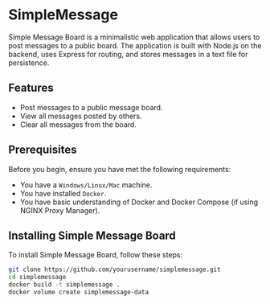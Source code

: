 # SimpleMessage 

Simple Message Board is a minimalistic web application that allows users to post messages to a public board. The application is built with Node.js on the backend, uses Express for routing, and stores messages in a text file for persistence.

## Features

- Post messages to a public message board.
- View all messages posted by others.
- Clear all messages from the board.

## Prerequisites

Before you begin, ensure you have met the following requirements:

- You have a `Windows/Linux/Mac` machine.
- You have installed `Docker`.
- You have basic understanding of Docker and Docker Compose (if using NGINX Proxy Manager).

## Installing Simple Message Board

To install Simple Message Board, follow these steps:

```bash
git clone https://github.com/yourusername/simplemessage.git
cd simplemessage
docker build -t simplemessage .
docker volume create simplemessage-data
